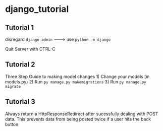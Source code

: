 # django_tutorial

## Tutorial 1
disregard ```django-admin``` ---> use ```python -m django```

Quit Server with CTRL-C

## Tutorial 2
Three Step Guide to making model changes
    1) Change your models (in models.py)
    2) Run ```py manage.py makemigrations```
    3) Run ```py manage.py migrate``` 

## Tutorial 3
Always return a HttpResponseRedirect after sucessfully dealing with POST data.
This prevents data from being posted twice if a user hits the back button
